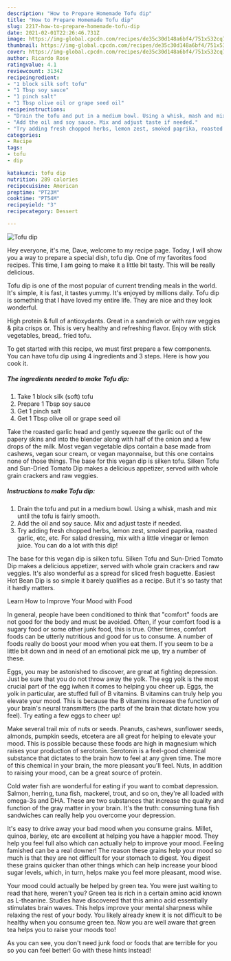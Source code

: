 ```yaml
---
description: "How to Prepare Homemade Tofu dip"
title: "How to Prepare Homemade Tofu dip"
slug: 2217-how-to-prepare-homemade-tofu-dip
date: 2021-02-01T22:26:46.731Z
image: https://img-global.cpcdn.com/recipes/de35c30d148a6bf4/751x532cq70/tofu-dip-recipe-main-photo.jpg
thumbnail: https://img-global.cpcdn.com/recipes/de35c30d148a6bf4/751x532cq70/tofu-dip-recipe-main-photo.jpg
cover: https://img-global.cpcdn.com/recipes/de35c30d148a6bf4/751x532cq70/tofu-dip-recipe-main-photo.jpg
author: Ricardo Rose
ratingvalue: 4.1
reviewcount: 31342
recipeingredient:
- "1 block silk soft tofu"
- "1 Tbsp soy sauce"
- "1 pinch salt"
- "1 Tbsp olive oil or grape seed oil"
recipeinstructions:
- "Drain the tofu and put in a medium bowl. Using a whisk, mash and mix until the tofu is fairly smooth."
- "Add the oil and soy sauce. Mix and adjust taste if needed."
- "Try adding fresh chopped herbs, lemon zest, smoked paprika, roasted garlic, etc, etc. For salad dressing, mix with a little vinegar or lemon juice. You can do a lot with this dip!"
categories:
- Recipe
tags:
- tofu
- dip

katakunci: tofu dip 
nutrition: 289 calories
recipecuisine: American
preptime: "PT23M"
cooktime: "PT54M"
recipeyield: "3"
recipecategory: Dessert

---
```



![Tofu dip](https://img-global.cpcdn.com/recipes/de35c30d148a6bf4/751x532cq70/tofu-dip-recipe-main-photo.jpg)

Hey everyone, it's me, Dave, welcome to my recipe page. Today, I will show you a way to prepare a special dish, tofu dip. One of my favorites food recipes. This time, I am going to make it a little bit tasty. This will be really delicious.

Tofu dip is one of the most popular of current trending meals in the world. It's simple, it is fast, it tastes yummy. It's enjoyed by millions daily. Tofu dip is something that I have loved my entire life. They are nice and they look wonderful.

High protein &amp; full of antioxydants. Great in a sandwich or with raw veggies &amp; pita crisps or. This is very healthy and refreshing flavor. Enjoy with stick vegetables, bread,. fried tofu.


To get started with this recipe, we must first prepare a few components. You can have tofu dip using 4 ingredients and 3 steps. Here is how you cook it.

<!--inarticleads1-->

##### The ingredients needed to make Tofu dip:

1. Take 1 block silk (soft) tofu
1. Prepare 1 Tbsp soy sauce
1. Get 1 pinch salt
1. Get 1 Tbsp olive oil or grape seed oil


Take the roasted garlic head and gently squeeze the garlic out of the papery skins and into the blender along with half of the onion and a few drops of the milk. Most vegan vegetable dips contain a base made from cashews, vegan sour cream, or vegan mayonnaise, but this one contains none of those things. The base for this vegan dip is silken tofu. Silken Tofu and Sun-Dried Tomato Dip makes a delicious appetizer, served with whole grain crackers and raw veggies. 

<!--inarticleads2-->

##### Instructions to make Tofu dip:

1. Drain the tofu and put in a medium bowl. Using a whisk, mash and mix until the tofu is fairly smooth.
1. Add the oil and soy sauce. Mix and adjust taste if needed.
1. Try adding fresh chopped herbs, lemon zest, smoked paprika, roasted garlic, etc, etc. For salad dressing, mix with a little vinegar or lemon juice. You can do a lot with this dip!


The base for this vegan dip is silken tofu. Silken Tofu and Sun-Dried Tomato Dip makes a delicious appetizer, served with whole grain crackers and raw veggies. It&#39;s also wonderful as a spread for sliced fresh baguette. Easiest Hot Bean Dip is so simple it barely qualifies as a recipe. But it&#39;s so tasty that it hardly matters. 

Learn How to Improve Your Mood with Food


In general, people have been conditioned to think that "comfort" foods are not good for the body and must be avoided. Often, if your comfort food is a sugary food or some other junk food, this is true. Other times, comfort foods can be utterly nutritious and good for us to consume. A number of foods really do boost your mood when you eat them. If you seem to be a little bit down and in need of an emotional pick me up, try a number of these.

Eggs, you may be astonished to discover, are great at fighting depression. Just be sure that you do not throw away the yolk. The egg yolk is the most crucial part of the egg iwhen it comes to helping you cheer up. Eggs, the yolk in particular, are stuffed full of B vitamins. B vitamins can truly help you elevate your mood. This is because the B vitamins increase the function of your brain's neural transmitters (the parts of the brain that dictate how you feel). Try eating a few eggs to cheer up!

Make several trail mix of nuts or seeds. Peanuts, cashews, sunflower seeds, almonds, pumpkin seeds, etcetera are all great for helping to elevate your mood. This is possible because these foods are high in magnesium which raises your production of serotonin. Serotonin is a feel-good chemical substance that dictates to the brain how to feel at any given time. The more of this chemical in your brain, the more pleasant you'll feel. Nuts, in addition to raising your mood, can be a great source of protein.

Cold water fish are wonderful for eating if you want to combat depression. Salmon, herring, tuna fish, mackerel, trout, and so on, they're all loaded with omega-3s and DHA. These are two substances that increase the quality and function of the gray matter in your brain. It's the truth: consuming tuna fish sandwiches can really help you overcome your depression. 

It's easy to drive away your bad mood when you consume grains. Millet, quinoa, barley, etc are excellent at helping you have a happier mood. They help you feel full also which can actually help to improve your mood. Feeling famished can be a real downer! The reason these grains help your mood so much is that they are not difficult for your stomach to digest. You digest these grains quicker than other things which can help increase your blood sugar levels, which, in turn, helps make you feel more pleasant, mood wise.

Your mood could actually be helped by green tea. You were just waiting to read that here, weren't you? Green tea is rich in a certain amino acid known as L-theanine. Studies have discovered that this amino acid essentially stimulates brain waves. This helps improve your mental sharpness while relaxing the rest of your body. You likely already knew it is not difficult to be healthy when you consume green tea. Now you are well aware that green tea helps you to raise your moods too!

As you can see, you don't need junk food or foods that are terrible for you so you can feel better! Go  with  these hints  instead!

